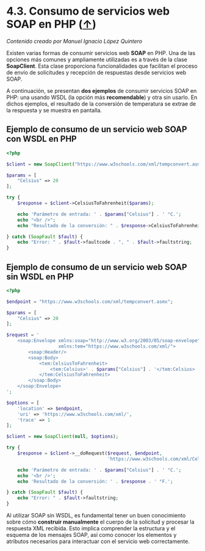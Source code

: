 # 4.3. Consumo de servicios web SOAP en PHP ([↑](README.md))

_Contenido creado por Manuel Ignacio López Quintero_

Existen varias formas de consumir servicios web **SOAP** en PHP. Una de las opciones más comunes y ampliamente utilizadas es a través de la clase **SoapClient**. Esta clase proporciona funcionalidades que facilitan el proceso de envío de solicitudes y recepción de respuestas desde servicios web SOAP.

A continuación, se presentan **dos ejemplos** de consumir servicios SOAP en PHP: una usando WSDL (la opción más **recomendable**) y otra sin usarlo. En dichos ejemplos, el resultado de la conversión de temperatura se extrae de la respuesta y se muestra en pantalla.

## Ejemplo de consumo de un servicio web SOAP con WSDL en PHP

```php
<?php

$client = new SoapClient("https://www.w3schools.com/xml/tempconvert.asmx?WSDL");

$params = [
    "Celsius" => 20
];

try {
    $response = $client->CelsiusToFahrenheit($params);

    echo 'Parámetro de entrada: ' . $params["Celsius"] . ' °C.';
    echo "<br />";
    echo "Resultado de la conversión: " . $response->CelsiusToFahrenheitResult . " °F.";

} catch (SoapFault $fault) {
    echo "Error: " . $fault->faultcode . ", " . $fault->faultstring;
}
```

## Ejemplo de consumo de un servicio web SOAP sin WSDL en PHP

```php
<?php

$endpoint = "https://www.w3schools.com/xml/tempconvert.asmx";

$params = [
    "Celsius" => 20
];

$request = '
    <soap:Envelope xmlns:soap="http://www.w3.org/2003/05/soap-envelope"
                   xmlns:tem="https://www.w3schools.com/xml/">
        <soap:Header/>
        <soap:Body>
            <tem:CelsiusToFahrenheit>
                <tem:Celsius>' . $params["Celsius"] . '</tem:Celsius>
            </tem:CelsiusToFahrenheit>
        </soap:Body>
    </soap:Envelope>
';

$options = [
    'location' => $endpoint,
    'uri' => 'https://www.w3schools.com/xml/',
    'trace' => 1
];

$client = new SoapClient(null, $options);

try {
    $response = $client->__doRequest($request, $endpoint,
                                     'https://www.w3schools.com/xml/CelsiusToFahrenheit', 2);

    echo 'Parámetro de entrada: ' . $params["Celsius"] . ' °C.';
    echo '<br />';
    echo 'Resultado de la conversión: ' . $response . ' °F.';

} catch (SoapFault $fault) {
    echo "Error: " . $fault->faultstring;
}
```

Al utilizar SOAP sin WSDL, es fundamental tener un buen conocimiento sobre cómo **construir manualmente** el cuerpo de la solicitud y procesar la respuesta XML recibida. Esto implica comprender la estructura y el esquema de los mensajes SOAP, así como conocer los elementos y atributos necesarios para interactuar con el servicio web correctamente.
